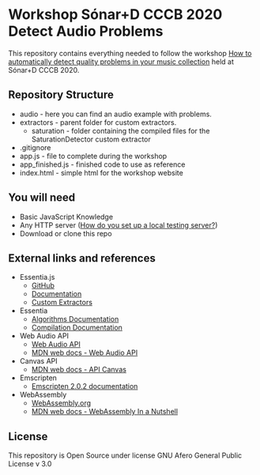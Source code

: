 # Workshop Sónar+D CCCB 2020 Detect Audio Problems

This repository contains everything needed to follow the workshop <a href="https://sonarplusd.com/en/programs/barcelona-2020-special-edition/areas/workshops/how-to-automatically-detect-quality-problems-in-your-music-collection" target="_blank">How to automatically detect quality problems in your music collection</a>
 held at Sónar+D CCCB 2020.


## Repository Structure
* audio - here you can find an audio example with problems.
* extractors - parent folder for custom extractors.
    * saturation - folder containing the compiled files for the SaturationDetector custom extractor
* .gitignore
* app.js - file to complete during the workshop
* app_finished.js - finished code to use as reference
* index.html - simple html for the workshop website


## You will need

* Basic JavaScript Knowledge
* Any HTTP server (<a href="https://developer.mozilla.org/en-US/docs/Learn/Common_questions/set_up_a_local_testing_server" target="_blank">How do you set up a local testing server?</a>)
* Download or clone this repo


## External links and references

* Essentia.js
    * <a href="https://github.com/MTG/essentia.js" target="_blank">GitHub</a>
    * <a href="https://mtg.github.io/essentia.js/docs/api/index.html" target="_blank">Documentation</a>
    * <a href="https://github.com/MTG/essentia.js/tree/dev/src/cpp/custom" target="_blank">Custom Extractors</a>
* Essentia
    * <a href="https://essentia.upf.edu/algorithms_reference.html" target="_blank">Algorithms Documentation</a>
    * <a href="https://essentia.upf.edu/installing.html#compiling-essentia-from-source" target="_blank">Compilation Documentation</a>
* Web Audio API
    * <a href="https://www.w3.org/TR/webaudio/" target="_blank">Web Audio API</a>
    * <a href="https://developer.mozilla.org/es/docs/Web_Audio_API" target="_blank">MDN web docs - Web Audio API</a>
* Canvas API
    * <a href="https://developer.mozilla.org/es/docs/Web/HTML/Canvas" target="_blank">MDN web docs - API Canvas</a>
* Emscripten
    * <a href="https://emscripten.org/" target="_blank">Emscripten 2.0.2 documentation</a>
* WebAssembly
    * <a href="https://webassembly.org/" target="_blank">WebAssembly.org</a>
    * <a href="https://developer.mozilla.org/en-US/docs/WebAssembly" target="_blank">MDN web docs - WebAssembly In a Nutshell</a>

## License

This repository is Open Source under license GNU Afero General Public License v 3.0